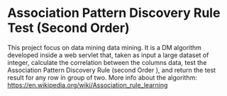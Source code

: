 # Association Pattern Discovery Rule Test (Second Order)

This project focus on data mining data mining.
It is a DM algorithm developed inside a web servlet that, taken as input a large dataset of integer, calculate the correlation between the columns data, test the Association Pattern Discovery Rule (second Order ), and return the test result for any row in group of two.
More info about the algorithm: https://en.wikipedia.org/wiki/Association_rule_learning


